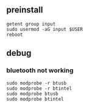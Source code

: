 ## preinstall

```shell
getent group input 
sudo usermod -aG input $USER 
reboot
```

## debug

### bluetooth not working

```shell
sudo modprobe -r btusb
sudo modprobe -r btintel
sudo modprobe btusb
sudo modprobe btintel
```